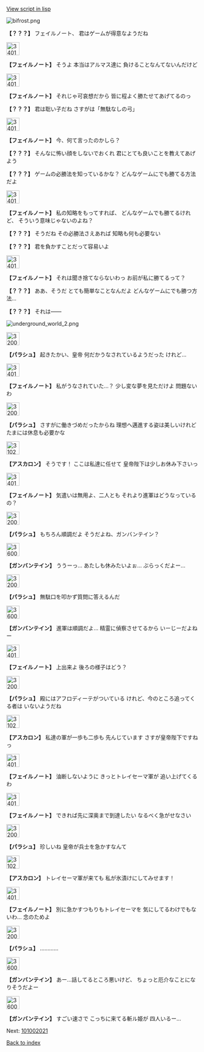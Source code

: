 [View script in lisp](../scripts/101002010.txt)

![bifrost.png](../images/backgrounds/bifrost.png)

**【？？？】**
フェイルノート、
君はゲームが得意なようだね

<img src="../images/units/3401911.png" alt="3401911.png" height="34"/>

**【フェイルノート】**
そうよ
本当はアルマス達に
負けることなんてないんだけど

<img src="../images/units/3401911.png" alt="3401911.png" height="34"/>

**【フェイルノート】**
それじゃ可哀想だから
皆に程よく勝たせてあげてるのっ

**【？？？】**
君は聡い子だね
さすがは「無駄なしの弓」

<img src="../images/units/3401911.png" alt="3401911.png" height="34"/>

**【フェイルノート】**
今、何て言ったのかしら？

**【？？？】**
そんなに怖い顔をしないでおくれ
君にとても良いことを教えてあげよう

**【？？？】**
ゲームの必勝法を知っているかな？
どんなゲームにでも勝てる方法だよ

<img src="../images/units/3401911.png" alt="3401911.png" height="34"/>

**【フェイルノート】**
私の知略をもってすれば、
どんなゲームでも勝てるけれど、
そういう意味じゃないのよね？

**【？？？】**
そうだね
その必勝法さえあれば
知略も何も必要ない

**【？？？】**
君を負かすことだって容易いよ

<img src="../images/units/3401911.png" alt="3401911.png" height="34"/>

**【フェイルノート】**
それは聞き捨てならないわっ
お前が私に勝てるって？

**【？？？】**
ああ、そうだ
とても簡単なことなんだよ
どんなゲームにでも勝つ方法…

**【？？？】**
それは――

![underground_world_2.png](../images/backgrounds/underground_world_2.png)

<img src="../images/units/3200411.png" alt="3200411.png" height="34"/>

**【パラシュ】**
起きたかい、皇帝
何だかうなされているようだった
けれど…

<img src="../images/units/3401911.png" alt="3401911.png" height="34"/>

**【フェイルノート】**
私がうなされていた…？
少し変な夢を見ただけよ
問題ないわ

<img src="../images/units/3200411.png" alt="3200411.png" height="34"/>

**【パラシュ】**
さすがに働きづめだったからね
理想へ邁進する姿は美しいけれど
たまには休息も必要かな

<img src="../images/units/3102311.png" alt="3102311.png" height="34"/>

**【アスカロン】**
そうです！
ここは私達に任せて
皇帝陛下は少しお休み下さいっ

<img src="../images/units/3401911.png" alt="3401911.png" height="34"/>

**【フェイルノート】**
気遣いは無用よ、二人とも
それより進軍はどうなっているの？

<img src="../images/units/3200411.png" alt="3200411.png" height="34"/>

**【パラシュ】**
もちろん順調だよ
そうだよね、ガンバンテイン？

<img src="../images/units/3600211.png" alt="3600211.png" height="34"/>

**【ガンバンテイン】**
ううーっ…
あたしも休みたいよぉ…
ぶらっくだよー…

<img src="../images/units/3200411.png" alt="3200411.png" height="34"/>

**【パラシュ】**
無駄口を叩かず質問に答えるんだ

<img src="../images/units/3600211.png" alt="3600211.png" height="34"/>

**【ガンバンテイン】**
進軍は順調だよ…
精霊に偵察させてるから
いーじーだよねー

<img src="../images/units/3401911.png" alt="3401911.png" height="34"/>

**【フェイルノート】**
上出来よ
後ろの様子はどう？

<img src="../images/units/3200411.png" alt="3200411.png" height="34"/>

**【パラシュ】**
殿にはアフロディーテがついている
けれど、今のところ追ってくる者は
いないようだね

<img src="../images/units/3102311.png" alt="3102311.png" height="34"/>

**【アスカロン】**
私達の軍が一歩も二歩も
先んじています
さすが皇帝陛下ですねっ

<img src="../images/units/3401911.png" alt="3401911.png" height="34"/>

**【フェイルノート】**
油断しないように
きっとトレイセーマ軍が
追い上げてくるわ

<img src="../images/units/3401911.png" alt="3401911.png" height="34"/>

**【フェイルノート】**
できれば先に深奥まで到達したい
なるべく急がせなさい

<img src="../images/units/3200411.png" alt="3200411.png" height="34"/>

**【パラシュ】**
珍しいね
皇帝が兵士を急かすなんて

<img src="../images/units/3102311.png" alt="3102311.png" height="34"/>

**【アスカロン】**
トレイセーマ軍が来ても
私が氷漬けにしてみせます！

<img src="../images/units/3401911.png" alt="3401911.png" height="34"/>

**【フェイルノート】**
別に急かすつもりもトレイセーマを
気にしてるわけでもないわ…
念のためよ

<img src="../images/units/3200411.png" alt="3200411.png" height="34"/>

**【パラシュ】**
…………

<img src="../images/units/3600211.png" alt="3600211.png" height="34"/>

**【ガンバンテイン】**
あー…話してるところ悪いけど、
ちょっと厄介なことになりそうだよー

<img src="../images/units/3600211.png" alt="3600211.png" height="34"/>

**【ガンバンテイン】**
すごい速さで
こっちに来てる斬ル姫が
四人いるー…

Next: [101002021](101002021.md)

[Back to index](index.md)
